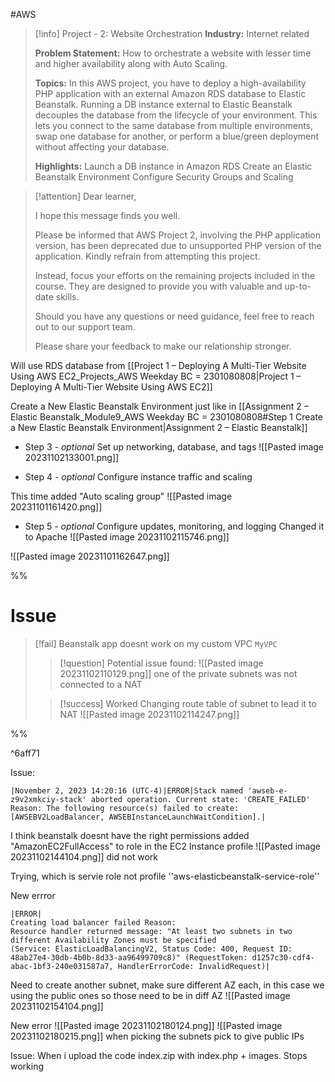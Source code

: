 #AWS

> [!info] Project - 2: Website Orchestration
> **Industry:** Internet related 
> 
> **Problem Statement:** 
> How to orchestrate a website with lesser time and higher availability along with Auto Scaling. 
> 
> **Topics:** 
> In this AWS project, you have to deploy a high-availability PHP application with an external Amazon RDS database to Elastic Beanstalk. Running a DB instance external to Elastic Beanstalk decouples the database from the lifecycle of your environment. This lets you connect to the same database from multiple environments, swap one database for another, or perform a blue/green deployment without affecting your database. 
> 
> **Highlights:** 
> Launch a DB instance in Amazon RDS 
> Create an Elastic Beanstalk Environment 
> Configure Security Groups and Scaling


> [!attention]
> Dear learner,
> 
> I hope this message finds you well. 
> 
> Please be informed that AWS Project 2, involving the PHP application version, has been deprecated due to unsupported PHP version of the application.
> Kindly refrain from attempting this project. 
> 
> Instead, focus your efforts on the remaining projects included in the course. 
> They are designed to provide you with valuable and up-to-date skills. 
> 
> Should you have any questions or need guidance, feel free to reach out to our support team.
> 
> Please share your feedback to make our relationship stronger.


Will use RDS database from [[Project 1 – Deploying A Multi-Tier Website Using AWS EC2_Projects_AWS Weekday BC = 2301080808|Project 1 – Deploying A Multi-Tier Website Using AWS EC2]]

Create a New Elastic Beanstalk Environment just like in [[Assignment 2 – Elastic Beanstalk_Module9_AWS Weekday BC = 2301080808#Step 1 Create a New Elastic Beanstalk Environment|Assignment 2 – Elastic Beanstalk]]


- Step 3 _- optional_
    Set up networking, database, and tags
![[Pasted image 20231102133001.png]]


- Step 4 _- optional_
    Configure instance traffic and scaling

This time added "Auto scaling group"
![[Pasted image 20231101161420.png]]

- Step 5 _- optional_
    Configure updates, monitoring, and logging
Changed it to Apache
![[Pasted image 20231102115746.png]]

![[Pasted image 20231101162647.png]]


%%
# Issue

> [!fail] Beanstalk app doesnt work on my custom VPC `MyVPC`
> 
> 
> > [!question]
> > Potential issue found:
> > ![[Pasted image 20231102110129.png]]
> > one of the private subnets was not connected to a NAT
> 
> > [!success]
> > Worked
> > Changing route table of subnet to lead it to NAT
> > ![[Pasted image 20231102114247.png]]

%%

^6aff71


Issue:

```
|November 2, 2023 14:20:16 (UTC-4)|ERROR|Stack named 'awseb-e-z9v2xmkciy-stack' aborted operation. Current state: 'CREATE_FAILED' Reason: The following resource(s) failed to create: [AWSEBV2LoadBalancer, AWSEBInstanceLaunchWaitCondition].|
```

I think beanstalk doesnt have the right permissions
added "AmazonEC2FullAccess" to role in the EC2 Instance profile
![[Pasted image 20231102144104.png]]
did not work

Trying, which is servie role not profile
''aws-elasticbeanstalk-service-role''

New errror
```
|ERROR|
Creating load balancer failed Reason: 
Resource handler returned message: "At least two subnets in two different Availability Zones must be specified 
(Service: ElasticLoadBalancingV2, Status Code: 400, Request ID: 48ab27e4-30db-4b0b-8d33-aa96499709c8)" (RequestToken: d1257c30-cdf4-abac-1bf3-240e031587a7, HandlerErrorCode: InvalidRequest)|
```

Need to create another subnet, make sure different AZ each, in this case we using the public ones so those need to be in diff AZ
![[Pasted image 20231102154104.png]]

New error
![[Pasted image 20231102180124.png]]
![[Pasted image 20231102180215.png]]
when picking the subnets pick to give public IPs


Issue:
When i  upload the code index.zip with index.php + images. Stops working
